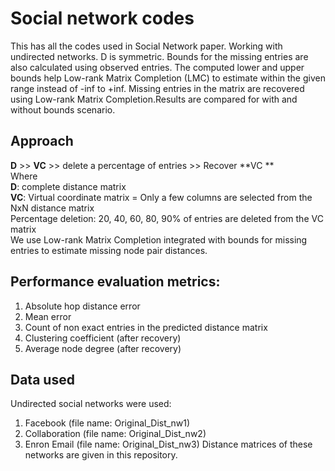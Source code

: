 # Social network codes

This has all the codes used in Social Network paper.
Working with undirected networks. D is symmetric.
Bounds for the missing entries are also calculated using observed entries.
The computed lower and upper bounds help Low-rank Matrix Completion (LMC) to estimate within the given range instead of -inf to +inf.
Missing entries in the matrix are recovered using Low-rank Matrix Completion.Results are compared for with and without bounds scenario.


## Approach
**D** >> **VC** >> delete a percentage of entries >> Recover **VC **    
Where     
**D**: complete distance matrix    
**VC**: Virtual coordinate matrix = Only a few columns are selected from the NxN distance matrix    
Percentage deletion: 20, 40, 60, 80, 90% of entries are deleted from the VC matrix    
We use Low-rank Matrix Completion integrated with bounds for missing entries to estimate missing node pair distances.    


## Performance evaluation metrics:
1. Absolute hop distance error
2. Mean error
3. Count of non exact entries in the predicted distance matrix
4. Clustering coefficient (after recovery)
5. Average node degree (after recovery)


## Data used
Undirected social networks were used:    
1. Facebook (file name: Original_Dist_nw1)
2. Collaboration (file name: Original_Dist_nw2)
3. Enron Email (file name: Original_Dist_nw3)
Distance matrices of these networks are given in this repository.
